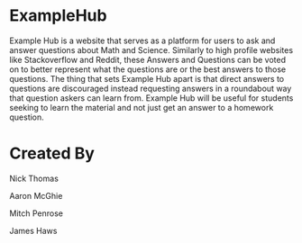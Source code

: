 # ExampleHub

Example Hub is a website that serves as a platform for users to ask and answer questions about Math and Science. Similarly to high profile websites like Stackoverflow and Reddit, these Answers and Questions can be voted on to better represent what the questions are or the best answers to those questions. The thing that sets Example Hub apart is that direct answers to questions are discouraged instead requesting answers in a roundabout way that question askers can learn from. Example Hub will be useful for students seeking to learn the material and not just get an answer to a homework question. 

# Created By

Nick Thomas

Aaron McGhie

Mitch Penrose

James Haws
